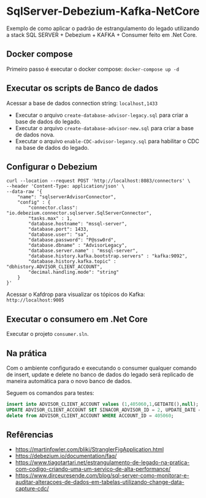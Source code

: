 # SqlServer-Debezium-Kafka-NetCore
Exemplo de como aplicar o padrão de estrangulamento do legado utilizando a stack SQL SERVER + Debezium + KAFKA + Consumer feito em .Net Core. 

## Docker compose 
Primeiro passo é executar o docker compose:
`
docker-compose up -d
`

## Executar os scripts de Banco de dados
Acessar a base de dados connection string:
`
localhost,1433
`
- Executar o arquivo `create-database-advisor-legacy.sql` para criar a base de dados do legado.
- Executar o arquivo `create-database-advisor-new.sql` para criar a base de dados nova. 
- Executar o arquivo `enable-CDC-advisor-legancy.sql` para habilitar o CDC na base de dados do legado. 

## Configurar o Debezium 
```curl
curl --location --request POST 'http://localhost:8083/connectors' \
--header 'Content-Type: application/json' \
--data-raw '{
    "name": "sqlserverAdvisorConnector",
    "config" : {
        "connector.class": "io.debezium.connector.sqlserver.SqlServerConnector",
        "tasks.max" : 1,
        "database.hostname": "mssql-server",
        "database.port": 1433,
        "database.user": "sa",
        "database.password": "P@ssw0rd",
        "database.dbname" : "AdvisorLegacy",
        "database.server.name" : "mssql-server",
        "database.history.kafka.bootstrap.servers" : "kafka:9092",
        "database.history.kafka.topic" : "dbhistory.ADVISOR_CLIENT_ACCOUNT",
        "decimal.handling.mode": "string"
    }
}'
```
Acessar o Kafdrop para visualizar os tópicos do Kafka: `http://localhost:9005`

## Executar o consumero em .Net Core
Executar o projeto `consumer.sln`. 

## Na prática

Com o ambiente configurado e executando o consumer qualquer comando de insert, update e delete no banco de dados do legado será replicado de maneira automática para o novo banco de dados. 

Seguem os comandos para testes: 

```sql
insert into ADVISOR_CLIENT_ACCOUNT values (1,405060,1,GETDATE(),null);
UPDATE ADVISOR_CLIENT_ACCOUNT SET SINACOR_ADVISOR_ID = 2, UPDATE_DATE = GETDATE() WHERE ACCOUNT_ID = 405060; 
delete from ADVISOR_CLIENT_ACCOUNT WHERE ACCOUNT_ID = 405060;
```

## Refêrencias

- https://martinfowler.com/bliki/StranglerFigApplication.html
- https://debezium.io/documentation/faq/
- https://www.tiagotartari.net/estrangulamento-de-legado-na-pratica-com-codigo-criando-uma-um-servico-de-alta-performance/
- https://www.dirceuresende.com/blog/sql-server-como-monitorar-e-auditar-alteracoes-de-dados-em-tabelas-utilizando-change-data-capture-cdc/
